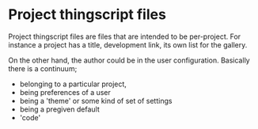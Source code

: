 # Project thingscript files

Project thingscript files are files that are intended to be per-project.
For instance a project has a title, development link, its own list for the 
gallery.

On the other hand, the author could be in the user configuration. Basically 
there is a continuum;

* belonging to a particular project, 
* being preferences of a user
* being a 'theme' or some kind of set of settings
* being a pregiven default
* 'code'

